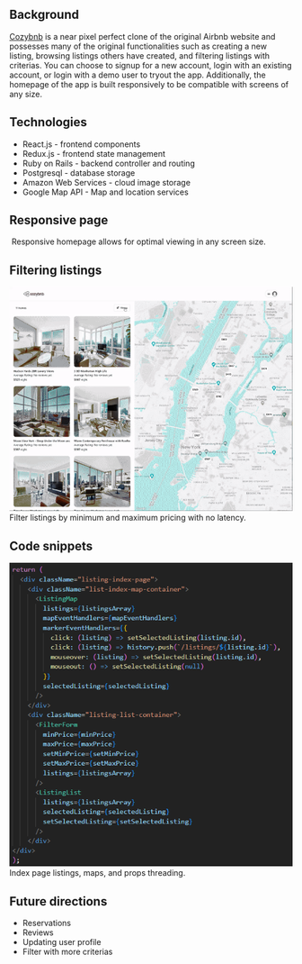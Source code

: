 ## Background
<a href='https://cozy-bnb.herokuapp.com' alt=''>Cozybnb</a> is a near pixel perfect clone of the original Airbnb website and possesses many of the original functionalities such as creating a new listing, browsing listings others have created, and filtering listings with criterias. You can choose to signup for a new account, login with an existing account, or login with a demo user to tryout the app. Additionally, the homepage of the app is built responsively to be compatible with screens of any size. 

## Technologies
- React.js - frontend components
- Redux.js - frontend state management
- Ruby on Rails - backend controller and routing
- Postgresql - database storage
- Amazon Web Services - cloud image storage
- Google Map API - Map and location services

## Responsive page
<img src='https://github.com/hannnmc/Cozybnb/blob/main/frontend/src/assets/images/product_readme/responsiveness.gif' alt='' />
Responsive homepage allows for optimal viewing in any screen size.

## Filtering listings
<img src='https://github.com/hannnmc/Cozybnb/blob/main/frontend/src/assets/images/product_readme/filtering.gif' alt='' />
Filter listings by minimum and maximum pricing with no latency.

## Code snippets
<img src='https://github.com/hannnmc/Cozybnb/blob/main/frontend/src/assets/images/product_readme/listingindex.png' alt='' />
Index page listings, maps, and props threading.

## Future directions
- Reservations 
- Reviews
- Updating user profile
- Filter with more criterias
